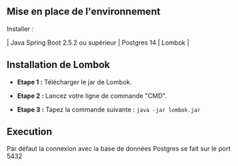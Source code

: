 


## Mise en place de l'environnement

Installer :

| Java Spring Boot 2.5.2 ou supérieur | Postgres 14 |	Lombok |



## Installation de Lombok

* **Etape 1 :** Télécharger le jar de Lombok.

* **Etape 2 :** Lancez votre ligne de commande "CMD".

* **Etape 3 :** Tapez la commande suivante : `java -jar lombok.jar`



## Execution
Par défaut la connexion avec la base de données Postgres se fait sur le port 5432 
